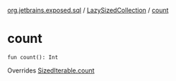 [org.jetbrains.exposed.sql](../index.md) / [LazySizedCollection](index.md) / [count](.)

# count

`fun count(): Int`

Overrides [SizedIterable.count](../-sized-iterable/count.md)

